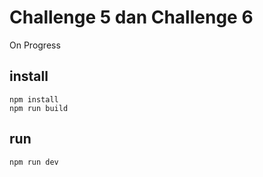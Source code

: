 # Challenge 5 dan Challenge 6

On Progress

## install
```
npm install
npm run build
```

## run
```
npm run dev
```